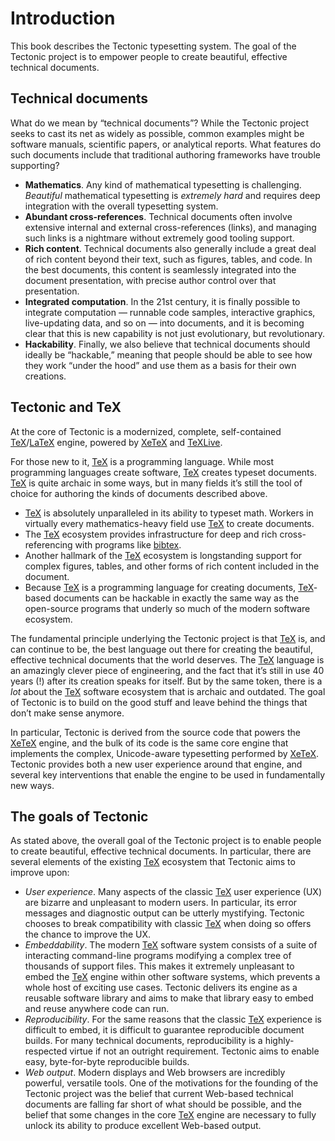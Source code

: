 # Introduction

This book describes the Tectonic typesetting system. The goal of the Tectonic
project is to empower people to create beautiful, effective technical
documents.

## Technical documents

What do we mean by “technical documents”? While the Tectonic project seeks to
cast its net as widely as possible, common examples might be software manuals,
scientific papers, or analytical reports. What features do such documents
include that traditional authoring frameworks have trouble supporting?

- **Mathematics**. Any kind of mathematical typesetting is challenging.
  *Beautiful* mathematical typesetting is *extremely hard* and requires deep
  integration with the overall typesetting system.
- **Abundant cross-references**. Technical documents often involve extensive
  internal and external cross-references (links), and managing such links is a
  nightmare without extremely good tooling support.
- **Rich content**. Technical documents also generally include a great deal of
  rich content beyond their text, such as figures, tables, and code. In the
  best documents, this content is seamlessly integrated into the document
  presentation, with precise author control over that presentation.
- **Integrated computation**. In the 21st century, it is finally possible to
  integrate computation — runnable code samples, interactive graphics,
  live-updating data, and so on — into documents, and it is becoming clear
  that this is new capability is not just evolutionary, but revolutionary.
- **Hackability**. Finally, we also believe that technical documents should
  ideally be “hackable,” meaning that people should be able to see how they
  work “under the hood” and use them as a basis for their own creations.

## Tectonic and TeX

At the core of Tectonic is a modernized, complete, self-contained
[TeX]/[LaTeX] engine, powered by [XeTeX] and [TeXLive].

[TeX]: https://en.wikipedia.org/wiki/TeX
[LaTeX]: https://www.latex-project.org/
[XeTeX]: http://xetex.sourceforge.net/
[TeXLive]: https://www.tug.org/texlive/

For those new to it, [TeX] is a programming language. While most programming
languages create software, [TeX] creates typeset documents. [TeX] is quite
archaic in some ways, but in many fields it’s still the tool of choice for
authoring the kinds of documents described above.

- [TeX] is absolutely unparalleled in its ability to typeset math. Workers in
  virtually every mathematics-heavy field use [TeX] to create documents.
- The [TeX] ecosystem provides infrastructure for deep and rich
  cross-referencing with programs like [bibtex].
- Another hallmark of the [TeX] ecosystem is longstanding support for complex
  figures, tables, and other forms of rich content included in the document.
- Because [TeX] is a programming language for creating documents, [TeX]-based
  documents can be hackable in exactly the same way as the open-source
  programs that underly so much of the modern software ecosystem.

[bibtex]: http://www.bibtex.org/

The fundamental principle underlying the Tectonic project is that [TeX] is,
and can continue to be, the best language out there for creating the
beautiful, effective technical documents that the world deserves. The [TeX]
language is an amazingly clever piece of engineering, and the fact that it’s
still in use 40 years (!) after its creation speaks for itself. But by the
same token, there is a *lot* about the [TeX] software ecosystem that is
archaic and outdated. The goal of Tectonic is to build on the good stuff and
leave behind the things that don’t make sense anymore.

In particular, Tectonic is derived from the source code that powers the
[XeTeX] engine, and the bulk of its code is the same core engine that
implements the complex, Unicode-aware typesetting performed by [XeTeX].
Tectonic provides both a new user experience around that engine, and several
key interventions that enable the engine to be used in fundamentally new ways.

## The goals of Tectonic

As stated above, the overall goal of the Tectonic project is to enable people
to create beautiful, effective technical documents. In particular, there are
several elements of the existing [TeX] ecosystem that Tectonic aims to improve
upon:

- *User experience*. Many aspects of the classic [TeX] user experience (UX)
  are bizarre and unpleasant to modern users. In particular, its error
  messages and diagnostic output can be utterly mystifying. Tectonic chooses
  to break compatibility with classic [TeX] when doing so offers the chance to
  improve the UX.
- *Embeddability*. The modern [TeX] software system consists of a suite of
  interacting command-line programs modifying a complex tree of thousands of
  support files. This makes it extremely unpleasant to embed the [TeX] engine
  within other software systems, which prevents a whole host of exciting use
  cases. Tectonic delivers its engine as a reusable software library and aims
  to make that library easy to embed and reuse anywhere code can run.
- *Reproducibility*. For the same reasons that the classic [TeX] experience is
  difficult to embed, it is difficult to guarantee reproducible document
  builds. For many technical documents, reproducibility is a highly-respected
  virtue if not an outright requirement. Tectonic aims to enable easy,
  byte-for-byte reproducible builds.
- *Web output*. Modern displays and Web browsers are incredibly powerful,
  versatile tools. One of the motivations for the founding of the Tectonic
  project was the belief that current Web-based technical documents are
  falling far short of what should be possible, and the belief that some
  changes in the core [TeX] engine are necessary to fully unlock its ability
  to produce excellent Web-based output.
